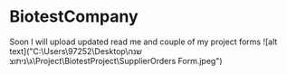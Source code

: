 # BiotestCompany
Soon I will upload updated read me and couple of my project forms
![alt text]("C:\Users\97252\Desktop\שנה ג\ניתוצ\Project\BiotestProject\SupplierOrders Form.jpeg")
